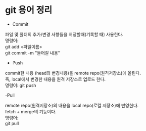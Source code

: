 # git 용어 정리

- Commit  

파일 및 폴더의 추가/변경 사항들을 저장할때(기록할 때) 사용한다.  
명령어:  
git add <파일이름>  
git commit -m "들어갈 내용"  

- Push 

commit한 내용 (head의 변경내용)을 remote repo(원격저장소)에 올린다.  
즉, local에서 변경한 내용을 원격 저장소로 업로드 한다.  
명령어: 
git push <branch name> 

-Pull 

remote repo(원격저장소)의 내용을 local repo(로컬 저장소)에 반영한다.  
fetch + merge의 기능이다.  
명령어:  
git pull
